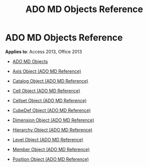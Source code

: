 ﻿---
title: ADO MD Objects Reference
TOCTitle: ADO MD Objects
ms:assetid: 81693bb8-661a-4d1e-a534-4ad541d905b2
ms:mtpsurl: https://msdn.microsoft.com/library/JJ249553(v=office.15)
ms:contentKeyID: 48545947
ms.date: 09/18/2015
mtps_version: v=office.15
---

# ADO MD Objects Reference


**Applies to**: Access 2013, Office 2013


  - [ADO MD Objects](ado-md-objects.md)

  - [Axis Object (ADO MD Reference)](axis-object-ado-md-reference.md)

  - [Catalog Object (ADO MD Reference)](catalog-object-ado-md-reference.md)

  - [Cell Object (ADO MD Reference)](cell-object-ado-md-reference.md)

  - [Cellset Object (ADO MD Reference)](cellset-object-ado-md-reference.md)

  - [CubeDef Object (ADO MD Reference)](cubedef-object-ado-md-reference.md)

  - [Dimension Object (ADO MD Reference)](dimension-object-ado-md-reference.md)

  - [Hierarchy Object (ADO MD Reference)](hierarchy-object-ado-md-reference.md)

  - [Level Object (ADO MD Reference)](level-object-ado-md-reference.md)

  - [Member Object (ADO MD Reference)](member-object-ado-md-reference.md)

  - [Position Object (ADO MD Reference)](position-object-ado-md-reference.md)

